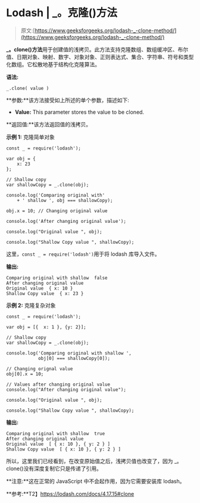 # Lodash | _。克隆()方法

> 原文:[https://www.geeksforgeeks.org/lodash-_-clone-method/](https://www.geeksforgeeks.org/lodash-_-clone-method/)

**_。clone()方法**用于创建值的浅拷贝。此方法支持克隆数组、数组缓冲区、布尔值、日期对象、映射、数字、对象对象、正则表达式、集合、字符串、符号和类型化数组。它松散地基于结构化克隆算法。

**语法:**

```
_.clone( value )
```

**参数:**该方法接受如上所述的单个参数，描述如下:

*   **Value:** This parameter stores the value to be cloned.

**返回值:**该方法返回值的浅拷贝。

**示例 1:** 克隆简单对象

```
const _ = require('lodash');

var obj = {
    x: 23
};

// Shallow copy
var shallowCopy = _.clone(obj);

console.log('Comparing original with'
    + ' shallow ', obj === shallowCopy);

obj.x = 10; // Changing original value

console.log('After changing original value');

console.log("Original value ", obj);

console.log("Shallow Copy value ", shallowCopy);
```

这里，`const _ = require('lodash')`用于将 lodash 库导入文件。

**输出:**

```
Comparing original with shallow  false
After changing original value
Original value  { x: 10 }
Shallow Copy value  { x: 23 }
```

**示例 2:** 克隆复杂对象

```
const _ = require('lodash');

var obj = [{  x: 1 }, {y: 2}];

// Shallow copy
var shallowCopy = _.clone(obj);

console.log('Comparing original with shallow ',
            obj[0] === shallowCopy[0]);

// Changing orignal value
obj[0].x = 10;

// Values after changing original value
console.log("After changing original value");

console.log("Original value ", obj);

console.log("Shallow Copy value ", shallowCopy);
```

**输出:**

```
Comparing original with shallow  true
After changing original value
Original value  [ { x: 10 }, { y: 2 } ]
Shallow Copy value  [ { x: 10 }, { y: 2 } ]
```

所以，这里我们已经看到，在改变原始值之后，浅拷贝值也改变了，因为 _。clone()没有深度复制它只是传递了引用。

**注意:**这在正常的 JavaScript 中不会起作用，因为它需要安装库 lodash。

**参考:**T2】https://lodash.com/docs/4.17.15#clone